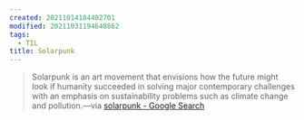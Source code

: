 ```yaml
---
created: 20211014184402701
modified: 20211031194648862
tags:
  - TIL
title: Solarpunk
---
```


> Solarpunk is an art movement that envisions how the future might look if humanity succeeded in solving major contemporary challenges with an emphasis on sustainability problems such as climate change and pollution.—via [solarpunk - Google Search](https://www.google.com/search?q=solarpunk&oq=solarpunk&aqs=chrome..69i57j0i512l9.3477j0j1&sourceid=chrome&ie=UTF-8)
